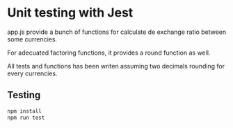 # Unit testing with Jest

app.js provide a bunch of functions for calculate de exchange ratio between some currencies.

For adecuated factoring functions, it provides a round function as well.

All tests and functions has been writen assuming two decimals rounding for every currencies.

## Testing
```bash
npm install
npm run test
```